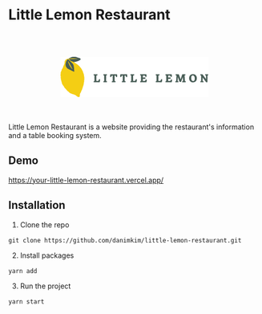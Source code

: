 # Little Lemon Restaurant

<br><br>

<p align="center">
<img src="./src/assets/Logo.svg" alt="Little Lemon Restaurant Logo"/>
</p>
<br><br>
Little Lemon Restaurant is a website providing the restaurant's information and a table booking system.

## Demo

https://your-little-lemon-restaurant.vercel.app/

## Installation

1. Clone the repo

```
git clone https://github.com/danimkim/little-lemon-restaurant.git
```

2. Install packages

```
yarn add
```

3. Run the project

```
yarn start
```
